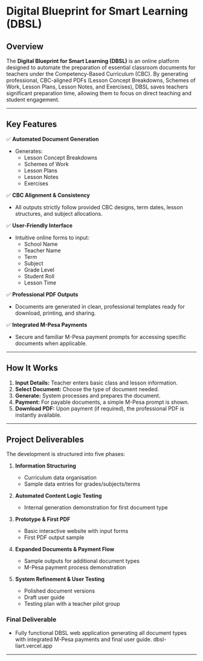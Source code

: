 # Digital Blueprint for Smart Learning (DBSL)

## Overview

The **Digital Blueprint for Smart Learning (DBSL)** is an online platform designed to automate the preparation of essential classroom documents for teachers under the Competency-Based Curriculum (CBC). By generating professional, CBC-aligned PDFs (Lesson Concept Breakdowns, Schemes of Work, Lesson Plans, Lesson Notes, and Exercises), DBSL saves teachers significant preparation time, allowing them to focus on direct teaching and student engagement.

---

## Key Features

✅ **Automated Document Generation**

- Generates:
  - Lesson Concept Breakdowns
  - Schemes of Work
  - Lesson Plans
  - Lesson Notes
  - Exercises

✅ **CBC Alignment & Consistency**

- All outputs strictly follow provided CBC designs, term dates, lesson structures, and subject allocations.

✅ **User-Friendly Interface**

- Intuitive online forms to input:
  - School Name
  - Teacher Name
  - Term
  - Subject
  - Grade Level
  - Student Roll
  - Lesson Time

✅ **Professional PDF Outputs**

- Documents are generated in clean, professional templates ready for download, printing, and sharing.

✅ **Integrated M-Pesa Payments**

- Secure and familiar M-Pesa payment prompts for accessing specific documents when applicable.

---

## How It Works

1. **Input Details:** Teacher enters basic class and lesson information.
2. **Select Document:** Choose the type of document needed.
3. **Generate:** System processes and prepares the document.
4. **Payment:** For payable documents, a simple M-Pesa prompt is shown.
5. **Download PDF:** Upon payment (if required), the professional PDF is instantly available.

---

## Project Deliverables

The development is structured into five phases:

1. **Information Structuring**
   - Curriculum data organisation
   - Sample data entries for grades/subjects/terms

2. **Automated Content Logic Testing**
   - Internal generation demonstration for first document type

3. **Prototype & First PDF**
   - Basic interactive website with input forms
   - First PDF output sample

4. **Expanded Documents & Payment Flow**
   - Sample outputs for additional document types
   - M-Pesa payment process demonstration

5. **System Refinement & User Testing**
   - Polished document versions
   - Draft user guide
   - Testing plan with a teacher pilot group

### **Final Deliverable**

- Fully functional DBSL web application generating all document types with integrated M-Pesa payments and final user guide.
dbsl-liart.vercel.app

---

